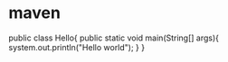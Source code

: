 # maven
public class Hello{
public static void main(String[] args){
system.out.println("Hello world");
}
}
